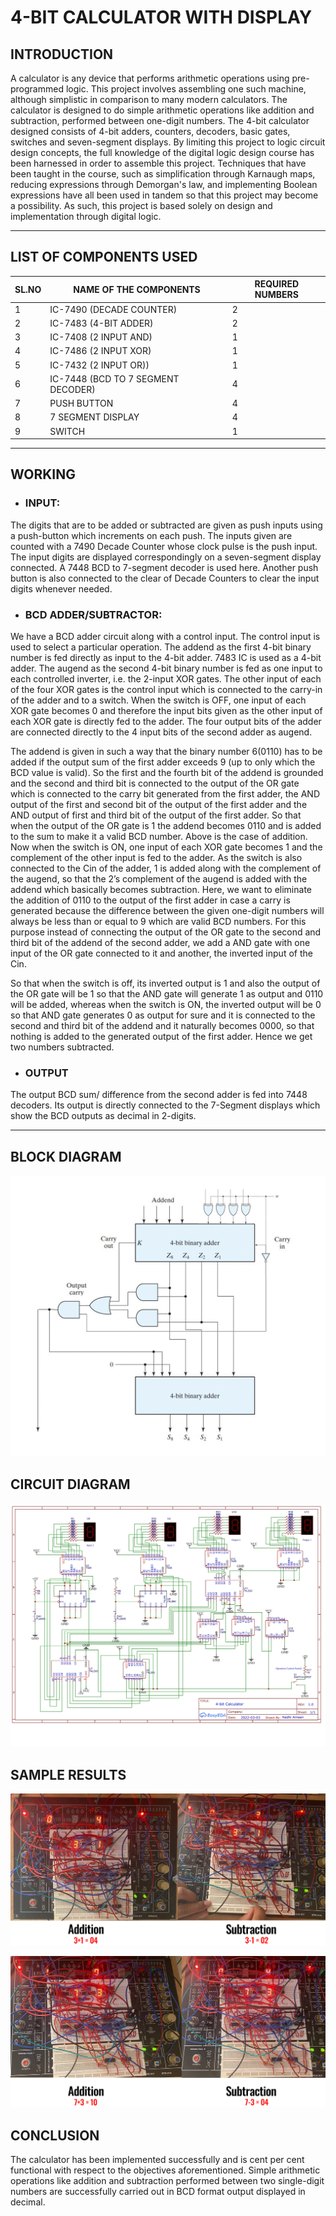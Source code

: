 
# 4-BIT CALCULATOR WITH DISPLAY                           
                               
                           

## INTRODUCTION
                                               
A calculator is any device that performs arithmetic operations using pre-programmed logic. This project involves assembling one such machine, although simplistic in comparison to many modern calculators. The calculator is designed to do simple arithmetic operations like addition and subtraction, performed between one-digit numbers. The 4-bit calculator designed consists of 4-bit adders, counters, decoders, basic gates, switches and seven-segment displays. By limiting this project to logic circuit design concepts, the full knowledge of the digital logic design course has been harnessed in order to assemble this project. Techniques that have been taught in the course, such as simplification through Karnaugh maps, reducing expressions through Demorgan's law, and implementing Boolean expressions have all been used in tandem so that this project may become a possibility. As such, this project is based solely on design and implementation through digital logic.
___

 
## LIST OF COMPONENTS USED

| SL.NO      | NAME OF THE COMPONENTS | REQUIRED NUMBERS |
| ----       | -----                  | ---              |
|1           | IC-7490 (DECADE COUNTER) | 2              |
|2           | IC-7483 (4-BIT ADDER) | 2              |
|3           | IC-7408 (2 INPUT AND) | 1              |
|4           | IC-7486 (2 INPUT XOR) | 1              |
|5           | IC-7432 (2 INPUT OR)) | 1              |
|6           | IC-7448 (BCD TO 7 SEGMENT DECODER) | 4              |
|7           | PUSH BUTTON | 4              |
|8           | 7 SEGMENT DISPLAY | 4              |
|9           | SWITCH | 1              |

___

## WORKING
 
* ### INPUT:
The digits that are to be added or subtracted are given as push inputs using a push-button which increments on each push. The inputs given are counted with a 7490 Decade Counter whose clock pulse is the push input. The input digits are displayed correspondingly on a seven-segment display connected. A 7448 BCD to 7-segment decoder is used here. Another push button is also connected to the clear of Decade Counters to clear the input digits whenever needed.

* ### BCD ADDER/SUBTRACTOR:

We have a BCD adder circuit along with a control input. The control input is used to select a particular operation. The addend as the first 4-bit binary number is fed directly as input to the 4-bit adder. 7483 IC is used as a 4-bit adder. The augend as the second 4-bit binary number is fed as one input to each controlled inverter, i.e. the 2-input XOR gates. The other input of each of the four XOR gates is the control input which is connected to the carry-in of the adder and to a switch. When the switch is OFF, one input of each XOR gate becomes 0 and therefore the input bits given as the other input of each XOR gate is directly fed to the adder. The four output bits of the adder are connected directly to the 4 input bits of the second adder as augend. 


The addend is given in such a way that the binary number 6(0110) has to be added if the output sum of the first adder exceeds 9 (up to only which the BCD value is valid). So the first and the fourth bit of the addend is grounded and the second and third bit is connected to the output of the OR gate which is connected to the carry bit generated from the first adder, the AND output of the first and second bit of the output of the first adder and the AND output of first and third bit of the output of the first adder. So that when the output of the OR gate is 1 the addend becomes 0110 and is added to the sum to make it a valid BCD number. Above is the case of addition. Now when the switch is ON, one input of each XOR gate becomes 1 and the complement of the other input is fed to the adder. As the switch is also connected to the Cin of the adder, 1 is added along with the complement of the augend, so that the 2’s complement of the augend is added with the addend which basically becomes subtraction. Here, we want to eliminate the addition of 0110 to the output of the first adder in case a carry is generated because the difference between the given one-digit numbers will always be less than or equal to 9 which are valid BCD numbers. For this purpose instead of connecting the output of the OR gate to the second and third bit of the addend of the second adder, we add a AND gate with one input of the OR gate connected to it and another, the inverted input of the Cin. 




So that when the switch is off, its inverted output is 1 and also the output of the OR gate will be 1 so that the AND gate will generate 1 as output and 0110 will be added, whereas when the switch is ON, the inverted output will be 0 so that AND gate generates 0 as output for sure and it is connected to the second and third bit of the addend and it naturally becomes 0000, so that nothing is added to the generated output of the first adder. Hence we get two numbers subtracted.

* ### OUTPUT
The output BCD sum/ difference from the second adder is fed into 7448 decoders. Its output is directly connected to the 7-Segment displays which show the BCD outputs as decimal in 2-digits.

___

## BLOCK DIAGRAM
       
![Block Diagram](https://github.com/hadhi-py/4-Bit-Calculator-with-display/blob/main/Block_diagram.jpg)





## CIRCUIT DIAGRAM
![Circuit Diagram](https://github.com/hadhi-py/4-Bit-Calculator-with-display/blob/main/Output_Circuit_page-0001.jpg)


## SAMPLE RESULTS
![Result](https://github.com/hadhi-py/4-Bit-Calculator-with-display/blob/main/Results/Result%201.jpg)

![Result](https://github.com/hadhi-py/4-Bit-Calculator-with-display/blob/main/Results/Result%202.jpg)


## CONCLUSION

 
The calculator has been implemented successfully and is cent per cent functional with respect to the objectives aforementioned. Simple arithmetic operations like addition and subtraction performed between two single-digit numbers are successfully carried out in BCD format output displayed in decimal.
